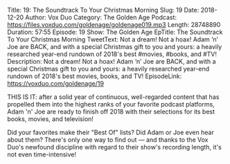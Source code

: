 Title: 19: The Soundtrack To Your Christmas Morning
Slug: 19
Date: 2018-12-20
Author: Vox Duo
Category: The Golden Age
Podcast: https://files.voxduo.com/goldenage/goldenage019.mp3
Length: 28748890
Duration: 57:55
Episode: 19
Show: The Golden Age
EpTitle: The Soundtrack To Your Christmas Morning
TweetText: Not a dream! Not a hoax! Adam ‘n’ Joe are BACK, and with a special Christmas gift to you and yours: a heavily researched year-end rundown of 2018's best #movies, #books, and #TV!
Description: Not a dream! Not a hoax! Adam ‘n’ Joe are BACK, and with a special Christmas gift to you and yours: a heavily researched year-end rundown of 2018's best movies, books, and TV!
EpisodeLink: https://voxduo.com/goldenage/19



THIS IS IT: after a solid year of continuous, well-regarded content that has propelled them into the highest ranks of your favorite podcast platforms, Adam 'n' Joe are ready to finish off 2018 with their selections for its best books, movies, and television!

Did your favorites make their "Best Of" lists? Did Adam or Joe even hear about them? There's only one way to find out — and thanks to the Vox Duo's newfound discipline with regard to their show's recording length, it's not even time-intensive!
